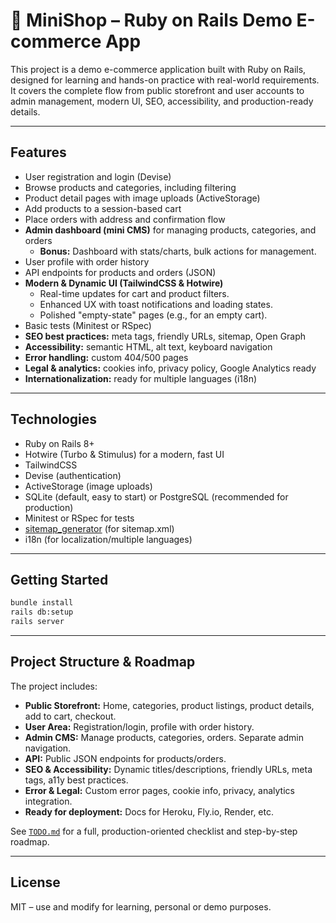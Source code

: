 # 🛒 MiniShop – Ruby on Rails Demo E-commerce App

This project is a demo e-commerce application built with Ruby on Rails, designed for learning and hands-on practice with real-world requirements.
It covers the complete flow from public storefront and user accounts to admin management, modern UI, SEO, accessibility, and production-ready details.

---

## Features

* User registration and login (Devise)
* Browse products and categories, including filtering
* Product detail pages with image uploads (ActiveStorage)
* Add products to a session-based cart
* Place orders with address and confirmation flow
* **Admin dashboard (mini CMS)** for managing products, categories, and orders
  * **Bonus:** Dashboard with stats/charts, bulk actions for management.
* User profile with order history
* API endpoints for products and orders (JSON)
* **Modern & Dynamic UI (TailwindCSS & Hotwire)**
  * Real-time updates for cart and product filters.
  * Enhanced UX with toast notifications and loading states.
  * Polished "empty-state" pages (e.g., for an empty cart).
* Basic tests (Minitest or RSpec)
* **SEO best practices:** meta tags, friendly URLs, sitemap, Open Graph
* **Accessibility:** semantic HTML, alt text, keyboard navigation
* **Error handling:** custom 404/500 pages
* **Legal & analytics:** cookies info, privacy policy, Google Analytics ready
* **Internationalization:** ready for multiple languages (i18n)

---

## Technologies

* Ruby on Rails 8+
* Hotwire (Turbo & Stimulus) for a modern, fast UI
* TailwindCSS
* Devise (authentication)
* ActiveStorage (image uploads)
* SQLite (default, easy to start) or PostgreSQL (recommended for production)
* Minitest or RSpec for tests
* [sitemap\_generator](https://github.com/kjvarga/sitemap_generator) (for sitemap.xml)
* i18n (for localization/multiple languages)

---

## Getting Started

```bash
bundle install
rails db:setup
rails server
```

---

## Project Structure & Roadmap

The project includes:

* **Public Storefront:** Home, categories, product listings, product details, add to cart, checkout.
* **User Area:** Registration/login, profile with order history.
* **Admin CMS:** Manage products, categories, orders. Separate admin navigation.
* **API:** Public JSON endpoints for products/orders.
* **SEO & Accessibility:** Dynamic titles/descriptions, friendly URLs, meta tags, a11y best practices.
* **Error & Legal:** Custom error pages, cookie info, privacy, analytics integration.
* **Ready for deployment:** Docs for Heroku, Fly.io, Render, etc.

See [`TODO.md`](./TODO.md) for a full, production-oriented checklist and step-by-step roadmap.

---

## License

MIT – use and modify for learning, personal or demo purposes.

